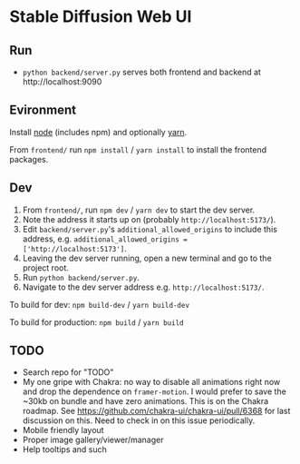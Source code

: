 # Stable Diffusion Web UI

## Run

- `python backend/server.py` serves both frontend and backend at http://localhost:9090

## Evironment

Install [node](https://nodejs.org/en/download/) (includes npm) and optionally
[yarn](https://yarnpkg.com/getting-started/install).

From `frontend/` run `npm install` / `yarn install` to install the frontend packages.

## Dev

1. From `frontend/`, run `npm dev` / `yarn dev` to start the dev server.
2. Note the address it starts up on (probably `http://localhost:5173/`).
3. Edit `backend/server.py`'s `additional_allowed_origins` to include this address, e.g.
   `additional_allowed_origins = ['http://localhost:5173']`.
4. Leaving the dev server running, open a new terminal and go to the project root.
5. Run `python backend/server.py`.
6. Navigate to the dev server address e.g. `http://localhost:5173/`.

To build for dev: `npm build-dev` / `yarn build-dev`

To build for production: `npm build` / `yarn build`

## TODO

- Search repo for "TODO"
- My one gripe with Chakra: no way to disable all animations right now and drop the dependence on
  `framer-motion`. I would prefer to save the ~30kb on bundle and have zero animations. This is on
  the Chakra roadmap. See https://github.com/chakra-ui/chakra-ui/pull/6368 for last discussion on
  this. Need to check in on this issue periodically.
- Mobile friendly layout
- Proper image gallery/viewer/manager
- Help tooltips and such
